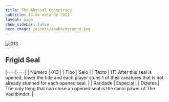 ```yaml
---
title: The Abyssal Conspiracy
subtitle: 14 de maio de 2021
layout: page
show_sidebar: false
hero_image: /assets/aoaBackground.jpg
---
```


![013](https://cards-keyforge.s3.eu-north-1.amazonaws.com/media/en/tac/013.png)

## Frigid Seal

|----|----|
| Número | 013 |
| Tipo | Selo |
| Texto | (T) After this seal is opened, lower the tide and each player stuns 1 of their creatures that is not already stunned for each opened seal. |
| Raridade | Especial |
| Dizeres | The only thing that can close an opened seal is the sonic power of The Vaultbinder. |

